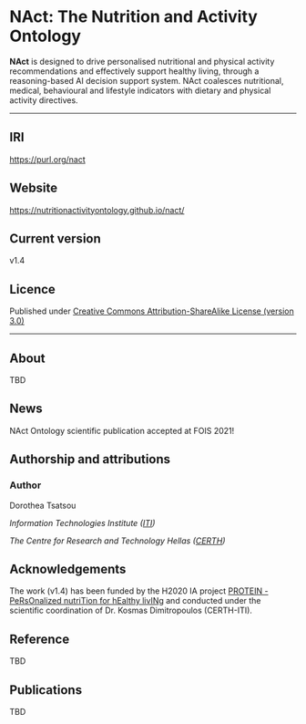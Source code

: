 # NAct: The Nutrition and Activity Ontology
**NAct** is designed to drive personalised nutritional and physical activity recommendations and effectively
support healthy living, through a reasoning-based AI decision support system. NAct coalesces nutritional, medical, behavioural and lifestyle indicators with dietary and physical activity directives.
___
## IRI
<https://purl.org/nact>

## Website
<https://nutritionactivityontology.github.io/nact/> 

## Current version
v1.4

## Licence
Published under [Creative Commons Attribution-ShareAlike License (version 3.0)](http://creativecommons.org/licenses/by-sa/3.0/)
____
## About
TBD

## News
NAct Ontology scientific publication accepted at FOIS 2021!

## Authorship and attributions
### Author 
Dorothea Tsatsou

*Information Technologies Institute ([ITI](https://www.iti.gr/))*

*The Centre for Research and Technology Hellas ([CERTH](https://www.certh.gr/))*

## Acknowledgements
The work (v1.4) has been funded by the H2020 IA project [PROTEIN - PeRsOnalized nutriTion for hEalthy livINg](https://protein-h2020.eu/) and conducted under the scientific coordination of Dr. Kosmas Dimitropoulos (CERTH-ITI).

## Reference
TBD

## Publications
TBD
